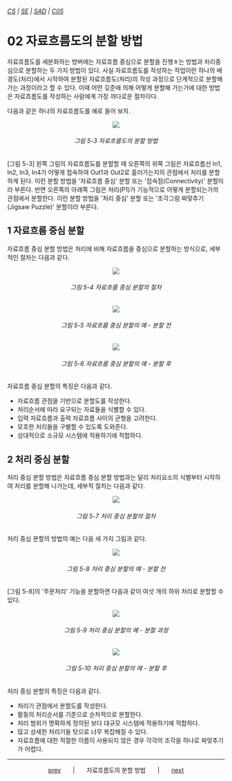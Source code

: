 ###### [*CS*](../../README.md) | [*SE*](../README.md) | [*SAD*](README.md) | [*C05*](C05-00.md)

# 02 자료흐름도의 분할 방법

자료흐름도를 세분화하는 방버에는 자료흐름 중심으로 분할을 진행ㅎ는 방법과 처리중심으로 분할하는 두 가지 방법이 있다. 사실 자료흐름도를 작성하는 작업이란 하나의 배경도(처리)에서 시작하여 분할된 자료흐름도(처리)의 작성 과정으로 단계적으로 분할해 가는 과정이라고 할 수 있다. 이때 어떤 깆준에 의해 어떻게 분할해 가는가에 대한 방법은 자료흐름도를 작성하는 사람에게 가장 까다로운 절차이다.

다음과 같은 하나의 자료흐름도를 예로 들어 보자.

<p align="center">
    <img src="https://user-images.githubusercontent.com/75299843/110278292-56480e80-801a-11eb-8507-e0d7e21300e0.jpg">
    <h6 align="center">
        그림 5-3 자료흐름도의 분할 방법
    </h6>
</p>

[그림 5-3] 왼쪽 그림의 자료흐름도를 분할할 때 오른쪽의 위쪽 그림은 자료흐름선 In1, In2, In3, In4가 어떻게 접속하여 Out1과 Out2로 흘러가는지의 관점에서 처리를 분할하게 된다. 이런 분할 방법을 '자료흐름 중심' 분할 또는 '접속점(Connectivity)' 분할이라 부른다. 반면 오른쪽의 아래쪽 그림은 처리(P1)가 기능적으로 어떻게 분할되는가의 관점에서 분할한다. 이런 분할 방법을 '처리 중심' 분할 또는 '조각그림 짜맞추기(Jigsaw Puzzle)' 분할이라 부른다.

## 1 자료흐름 중심 분할

자료흐름 중심 분할 방법은 처리에 비해 자료흐름을 중심으로 분할하는 방식으로, 세부적인 절차는 다음과 같다.

<p align="center">
    <img src="https://user-images.githubusercontent.com/75299843/110278297-58aa6880-801a-11eb-86a3-29aab47700aa.jpg">
    <h6 align="center">
        그림 5-4 자료흐름 중심 분할의 절차
    </h6>
</p>

<p align="center">
    <img src="https://user-images.githubusercontent.com/75299843/110278304-5a742c00-801a-11eb-9f9c-88e712affecd.jpg">
    <h6 align="center">
        그림 5-5 자료흐름 중심 분할의 예 - 분할 전
    </h6>
</p>

<p align="center">
    <img src="https://user-images.githubusercontent.com/75299843/110278309-5d6f1c80-801a-11eb-8288-b780435ab16b.jpg">
    <h6 align="center">
        그림 5-6 자료흐름 중심 분할의 예 - 분할 후
    </h6>
</p>

자료흐름 중심 분할의 특징은 다음과 같다.

* 자료흐름 관점을 기반으로 분할도를 작성한다.
* 처리순서에 따라 요구되는 자료들을 식별할 수 있다.
* 입력 자료흐름과 출력 자료흐름 사이의 균형을 고려한다.
* 모호한 처리들을 구별할 수 있도록 도와준다.
* 상대적으로 소규모 시스템에 적용하기에 적합하다.

## 2 처리 중심 분할

처리 중심 분할 방법은 자료흐름 중심 분할 방법과는 달리 처리요소의 식별부터 시작하여 처리를 분할해 나가는데, 세부적 절차는 다음과 같다.

<p align="center">
    <img src="https://user-images.githubusercontent.com/75299843/110278323-6364fd80-801a-11eb-977c-13db1fcd5834.jpg">
    <h6 align="center">
        그림 5-7 처리 중심 분할의 절차
    </h6>
</p>

처리 중심 분할의 방법의 예는 다음 세 가지 그림과 같다.

<p align="center">
    <img src="https://user-images.githubusercontent.com/75299843/110278352-7081ec80-801a-11eb-9ad6-019e7b2e3be6.jpg">
    <h6 align="center">
        그림 5-8 처리 중심 분할의 예 - 분할 전
    </h6>
</p>

[그림 5-8]의 '주문처리' 기능을 분할하면 다음과 같이 여섯 개의 하위 처리로 분할할 수 있다.

<p align="center">
    <img src="https://user-images.githubusercontent.com/75299843/110278358-724bb000-801a-11eb-9a2a-fcbae8dddec1.jpg">
    <h6 align="center">
        그림 5-9 처리 중심 분할의 예 - 분할 과정
    </h6>
</p>

<p align="center">
    <img src="https://user-images.githubusercontent.com/75299843/110278362-74157380-801a-11eb-8049-9e163c0ab039.jpg">
    <h6 align="center">
        그림 5-10 처리 중심 분할의 예 - 분할 후
    </h6>
</p>

처리 중심 분할의 특징은 다음과 같다.

* 처리기 관점에서 분할도를 작성한다.
* 활동의 처리순서를 기준으로 순차적으로 분할한다.
* 처리 범위가 명확하게 정의된 보다 대규모 시스템에 적용하기에 적합하다.
* 많고 상세한 처리기들 탓으로 너무 복잡해질 수 있다.
* 자료흐름에 대한 적절한 이름이 사용되지 않은 경우 각각의 조각을 하나로 짜맞추기가 어렵다.

---

<p align="center">
    <a href="C05-01.md">prev</a>
    &nbsp; &nbsp; &nbsp; | &nbsp; &nbsp; &nbsp;
    자료흐름도의 분할 방법
    &nbsp; &nbsp; &nbsp; | &nbsp; &nbsp; &nbsp;
    <a href="C05-03.md">next</a>
</p>

